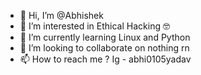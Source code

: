 - 👋 Hi, I’m @Abhishek
- 👀 I’m interested in Ethical Hacking 🤓
- 🌱 I’m currently learning Linux and Python
- 💞️ I’m looking to collaborate on nothing rn
- 📫 How to reach me ? Ig - abhi0105yadav

<!---
abhiyadav1801/abhiyadav1801 is a ✨ special ✨ repository because its `README.md` (this file) appears on your GitHub profile.
You can click the Preview link to take a look at your changes.
--->
